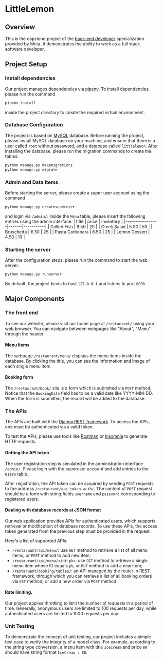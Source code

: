 # LittleLemon
## Overview
This is the capstone project of the [back-end developer](https://www.coursera.org/professional-certificates/meta-back-end-developer) specialization provided by Meta. 
It demonstrates the ability to work as a full stack software developer.

## Project Setup
### Install dependencies
Our project manages dependencies via [pipenv](https://pipenv.pypa.io/en/latest/). To install dependencies, please run the command 
```bash
pipenv install
```
inside the project directory to create the required virtual environment.

### Database Configuration
The project is based on [MySQL](https://www.mysql.com/) database. Before running the project, please install MySQL database on your machine, and ensure that there is a user called `root` without password, and a database called `littlelemon`. 
After installing the database, please run the migration commands to create the tables:
```bash
python manage.py makemigrations
python manage.py migrate
```
### Admin and Data items
Before starting the server, please create a super user account using the command
```bash
python manage.py createsuperuser
```
and login via `/admin/`. Inside the `Menu` table, please insert the following entries using the admin interface:
| title           | price | inventory |
|-----------------|-------|-----------|
| Grilled Fish    | 8.50  | 20        |
| Greek Salad     | 5.00  | 50        |
| Bruschetta      | 6.50  | 25        |
| Pasta Carbonara | 6.50  | 25        |
| Lemon Dessert   | 4.50  | 10        |
### Starting the server
After the configuration steps, please run the command to start the web server:
```bash
python manage.py runserver
```
By default, the project binds to host `127.0.0.1` and listens to port `8000`. 

## Major Components
### The front end
To see our website, please visit our home page at `/restaurant/` using your web browser. You can navigate between webpages like "About", "Menu" through the header. 
#### Menu Items
The webpage `/restaurant/menu/` displays the menu items inside the database. By clicking the title, you can see the information and image of each single menu item.
#### Booking form
The `/restaurant/book/` site is a form which is submitted via `POST` method. Notice that the `BookingDate` field has to be a valid date like YYYY-MM-DD. When the form is submitted, the record will be added to the database.

### The APIs
The APIs are built with the [Django REST framework](https://www.django-rest-framework.org/). To access the APIs, one must be authenticated via a valid token. 

To test the APIs, please use tools like [Postman](https://www.postman.com/) or [Insomnia](https://insomnia.rest/) to generate HTTP requests.
#### Getting the API token
The user registration step is simulated in the administration interface `/admin/`. Please login with the superuser account and add entries to the `Users` table.

After registration, the API token can be acquired by sending `POST` requests to the address `/restaurant/api-token-auth/`. The content of `POST` request should be a form with string fields `username` and `password` corresponding to registered users. 
#### Dealing with database records at JSON format
Our web application provides APIs for authenticated users, which supports retrieval or modification of database records. To use these APIs, the access token generated from the previous step must be provided in the request.

Here's a list of supported APIs:
* `/restaruant/api/menu/`: use `GET` method to retrieve a list of all menu items, or `POST` method to add new item;
* `/restaurant/api/menu/<int:pk>`: use `GET` method to retrieve a single menu item whose ID equals `pk`, or `PUT` method to add a new item;
* `/restaruant/booking/tables/`: an API managed by the router in REST framework, through which you can retrieve a list of all booking orders via `GET` method, or add a new order via `POST` method.
#### Rate limiting.
Our project applies throttling to limit the number of requests in a period of time. Generally, anonymous users are limited to 100 requests per day, while authenticated users are limited to 1000 requests per day.

### Unit Testing
To demonstrate the concept of unit testing, our project includes a simple test case to verify the integrity of a model class. For example, according to the string type conversion, a menu item with title `IceCream` and price `80` should have string format `IceCream : 80`.
